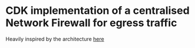 # CDK implementation of a centralised Network Firewall for egress traffic

Heavily inspired by the architecture [here](./Combined%20Inspection%20Network%20Firewall.pdf)
